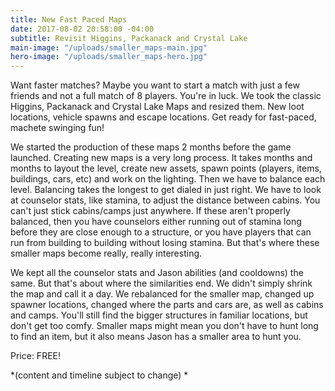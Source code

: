 ```yaml
---
title: New Fast Paced Maps
date: 2017-08-02 20:58:00 -04:00
subtitle: Revisit Higgins, Packanack and Crystal Lake
main-image: "/uploads/smaller_maps-main.jpg"
hero-image: "/uploads/smaller_maps-hero.jpg"
---
```


Want faster matches? Maybe you want to start a match with just a few friends and not a full match of 8 players. You're in luck. We took the classic Higgins, Packanack and Crystal Lake Maps and resized them. New loot locations, vehicle spawns and escape locations. Get ready for fast-paced, machete swinging fun! 

We started the production of these maps 2 months before the game launched. Creating new maps is a very long process. It takes months and months to layout the level, create new assets, spawn points (players, items, buildings, cars, etc) and work on the lighting. Then we have to balance each level. Balancing takes the longest to get dialed in just right. We have to look at counselor stats, like stamina, to adjust the distance between cabins. You can't just stick cabins/camps just anywhere. If these aren't properly balanced, then you have counselors either running out of stamina long before they are close enough to a structure, or you have players that can run from building to building without losing stamina. But that's where these smaller maps become really, really interesting.

We kept all the counselor stats and Jason abilities (and cooldowns) the same. But that's about where the similarities end. We didn't simply shrink the map and call it a day. We rebalanced for the smaller map, changed up spawner locations, changed where the parts and cars are, as well as cabins and camps. You'll still find the bigger structures in familiar locations, but don't get too comfy. Smaller maps might mean you don't have to hunt long to find an item, but it also means Jason has a smaller area to hunt you.  
 

Price: FREE!


*(content and timeline subject to change) * 